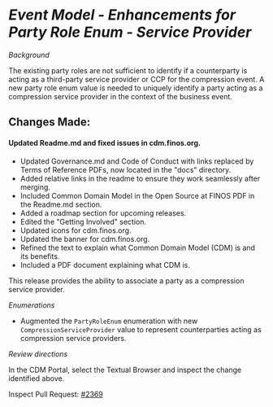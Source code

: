# _Event Model -  Enhancements for Party Role Enum - Service Provider_

_Background_

The existing party roles are not sufficient to identify if a counterparty is acting as a third-party service provider or CCP for the compression event. A new party role enum value is needed to uniquely identify a party acting as a compression service provider in the context of the business event.

## Changes Made:
#### Updated Readme.md and fixed issues in cdm.finos.org.
- Updated Governance.md and Code of Conduct with links replaced by Terms of Reference PDFs, now located in the "docs" directory.
- Added relative links in the readme to ensure they work seamlessly after merging.
- Included Common Domain Model in the Open Source at FINOS PDF in the Readme.md section.
- Added a roadmap section for upcoming releases.
- Edited the "Getting Involved" section.
- Updated icons for cdm.finos.org.
- Updated the banner for cdm.finos.org.
- Refined the text to explain what Common Domain Model (CDM) is and its benefits.
- Included a PDF document explaining what CDM is.

This release provides the ability to associate a party as a compression service provider.

_Enumerations_

- Augmented the `PartyRoleEnum` enumeration with new `CompressionServiceProvider` value to represent counterparties acting as compression service providers.

_Review directions_

In the CDM Portal, select the Textual Browser and inspect the change identified above.

Inspect Pull Request: [#2369](https://github.com/finos/common-domain-model/pull/2369)
